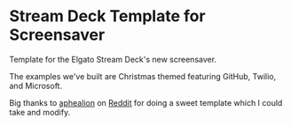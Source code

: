 # Stream Deck Template for Screensaver

Template for the Elgato Stream Deck's new screensaver.

The examples we've built are Christmas themed featuring GitHub, Twilio, and Microsoft.

Big thanks to [aphealion](https://www.reddit.com/user/aphaelion/) on [Reddit](https://www.reddit.com/r/elgato/comments/jcj0xf/stream_deck_screensaver_templates_xl_regular/) for doing a sweet template which I could take and modify.
